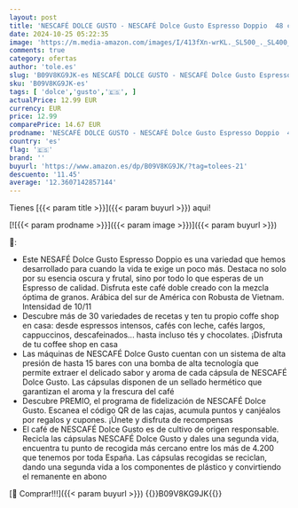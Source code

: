 ```yaml
---
layout: post
title: 'NESCAFÉ DOLCE GUSTO - NESCAFÉ Dolce Gusto Espresso Doppio  48 cápsulas  Intensidad 10  Café arábica y robusta  3 pack x 16 '
date: 2024-10-25 05:22:35
image: 'https://m.media-amazon.com/images/I/413fXn-wrKL._SL500_._SL400_.jpg'
comments: true
category: ofertas
author: 'tole.es'
slug: 'B09V8KG9JK-es NESCAFÉ DOLCE GUSTO - NESCAFÉ Dolce Gusto Espresso Doppio...'
sku: 'B09V8KG9JK-es'
tags: [ 'dolce','gusto','🇪🇸', ]
actualPrice: 12.99 EUR
currency: EUR
price: 12.99
comparePrice: 14.67 EUR
prodname: 'NESCAFÉ DOLCE GUSTO - NESCAFÉ Dolce Gusto Espresso Doppio  48 cápsulas  Intensidad 10  Café arábica y robusta  3 pack x 16 '
country: 'es'
flag: '🇪🇸'
brand: ''
buyurl: 'https://www.amazon.es/dp/B09V8KG9JK/?tag=tolees-21'
descuento: '11.45'
average: '12.3607142857144'
---
```


Tienes [{{< param title >}}]({{< param buyurl >}}) aqui!

[![{{< param prodname >}}]({{< param image >}})]({{< param buyurl >}})

🔎:

- Este NESAFÉ Dolce Gusto Espresso Doppio es una variedad que hemos desarrollado para cuando la vida te exige un poco más. Destaca no solo por su esencia oscura y frutal, sino por todo lo que esperas de un Espresso de calidad. Disfruta este café doble creado con la mezcla óptima de granos. Arábica del sur de América con Robusta de Vietnam. Intensidad de 10/11
- Descubre más de 30 variedades de recetas y ten tu propio coffe shop en casa: desde espressos intensos, cafés con leche, cafés largos, cappuccinos, descafeinados... hasta incluso tés y chocolates. ¡Disfruta de tu coffee shop en casa
- Las máquinas de NESCAFÉ Dolce Gusto cuentan con un sistema de alta presión de hasta 15 bares con una bomba de alta tecnología que permite extraer el delicado sabor y aroma de cada cápsula de NESCAFÉ Dolce Gusto. Las cápsulas disponen de un sellado hermético que garantizan el aroma y la frescura del café
- Descubre PREMIO, el programa de fidelización de NESCAFÉ Dolce Gusto. Escanea el código QR de las cajas, acumula puntos y canjéalos por regalos y cupones. ¡Únete y disfruta de recompensas
- El café de NESCAFÉ Dolce Gusto es de cultivo de origen responsable. Recicla las cápsulas NESCAFÉ Dolce Gusto y dales una segunda vida, encuentra tu punto de recogida más cercano entre los más de 4.200 que tenemos por toda España. Las cápsulas recogidas se reciclan, dando una segunda vida a los componentes de plástico y convirtiendo el remanente en abono

[🛒 Comprar!!!]({{< param buyurl >}})
{{<world>}}B09V8KG9JK{{</world>}}
